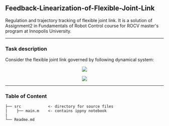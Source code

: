 ## Feedback-Linearization-of-Flexible-Joint-Link
Regulation and trajectory tracking of flexible joint link. 
It is a solution of Assignment2 in Fundamentals of Robot Control course for ROCV master's program at Innopolis University.

---
### Task description
Consider the flexible joint link governed by following dynamical system:
<p align="center"><img src="https://user-images.githubusercontent.com/90580636/146704861-87053999-5281-4098-b24c-cc942a50ebbe.png" /></p>
<p align="center"><img src="https://user-images.githubusercontent.com/90580636/146704900-8a830ad0-3394-4dc9-b072-66656cca9c26.png" /></p>

---
### Table of Content 
```
├── src            <- directory for source files
|    ├── main.m    <- contains ippny notebook
|                                 
└── Readme.md
```
